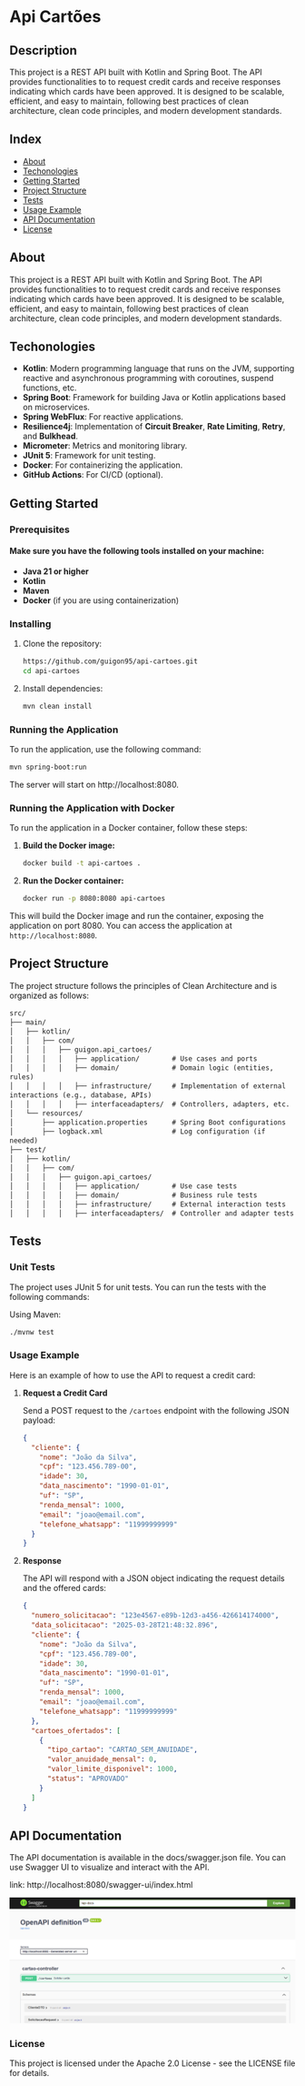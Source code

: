 
# Api Cartões

## Description

This project is a REST API built with Kotlin and Spring Boot. The API provides functionalities to to request credit cards and receive responses indicating which cards have been approved. It is designed to be scalable, efficient, and easy to maintain, following best practices of clean architecture, clean code principles, and modern development standards.

## Index

- [About](#about)
- [Techonologies](#techonologies)
- [Getting Started](#getting-started)
- [Project Structure](#project-structure)
- [Tests](#tests)
- [Usage Example](#usage-example)
- [API Documentation](#api-documentation)
- [License](#license)

## About

This project is a REST API built with Kotlin and Spring Boot. The API provides functionalities to to request credit cards and receive responses indicating which cards have been approved. It is designed to be scalable, efficient, and easy to maintain, following best practices of clean architecture, clean code principles, and modern development standards.

## Techonologies

- **Kotlin**: Modern programming language that runs on the JVM, supporting reactive and asynchronous programming with coroutines, suspend functions, etc.
- **Spring Boot**: Framework for building Java or Kotlin applications based on microservices.
- **Spring WebFlux**: For reactive applications.
- **Resilience4j**: Implementation of **Circuit Breaker**, **Rate Limiting**, **Retry**, and **Bulkhead**.
- **Micrometer**: Metrics and monitoring library.
- **JUnit 5**: Framework for unit testing.
- **Docker**: For containerizing the application.
- **GitHub Actions**: For CI/CD (optional).

## Getting Started

### Prerequisites

#### Make sure you have the following tools installed on your machine:

- **Java 21 or higher**
- **Kotlin**
- **Maven** 
- **Docker** (if you are using containerization)

### Installing

1. Clone the repository:
    ```sh
    https://github.com/guigon95/api-cartoes.git
    cd api-cartoes
    ```

2. Install dependencies:
    ```sh
    mvn clean install
    ```

### Running the Application

To run the application, use the following command:
```sh
mvn spring-boot:run
```


The server will start on http://localhost:8080.

### Running the Application with Docker

To run the application in a Docker container, follow these steps:

1. **Build the Docker image:**

   ```sh
   docker build -t api-cartoes .
   ```

2. **Run the Docker container:**

   ```sh
   docker run -p 8080:8080 api-cartoes
   ```

This will build the Docker image and run the container, exposing the application on port 8080. You can access the application at `http://localhost:8080`.

## Project Structure

The project structure follows the principles of Clean Architecture and is organized as follows:

```
src/
├── main/
│   ├── kotlin/
│   │   ├── com/
│   │   │   ├── guigon.api_cartoes/
│   │   │   │   ├── application/        # Use cases and ports
│   │   │   │   ├── domain/             # Domain logic (entities, rules)
│   │   │   │   ├── infrastructure/     # Implementation of external interactions (e.g., database, APIs)
│   │   │   │   ├── interfaceadapters/  # Controllers, adapters, etc.
│   └── resources/
│       ├── application.properties      # Spring Boot configurations
│       ├── logback.xml                 # Log configuration (if needed)
├── test/
│   ├── kotlin/
│   │   ├── com/
│   │   │   ├── guigon.api_cartoes/
│   │   │   │   ├── application/        # Use case tests
│   │   │   │   ├── domain/             # Business rule tests
│   │   │   │   ├── infrastructure/     # External interaction tests
│   │   │   │   ├── interfaceadapters/  # Controller and adapter tests
```

## Tests

### Unit Tests
The project uses JUnit 5 for unit tests. You can run the tests with the following commands:

Using Maven:
```sh
./mvnw test
```

### Usage Example

Here is an example of how to use the API to request a credit card:

1. **Request a Credit Card**

   Send a POST request to the `/cartoes` endpoint with the following JSON payload:

   ```json
   {
     "cliente": {
       "nome": "João da Silva",
       "cpf": "123.456.789-00",
       "idade": 30,
       "data_nascimento": "1990-01-01",
       "uf": "SP",
       "renda_mensal": 1000,
       "email": "joao@email.com",
       "telefone_whatsapp": "11999999999"
     }
   }
   ```

2. **Response**

   The API will respond with a JSON object indicating the request details and the offered cards:

   ```json
   {
     "numero_solicitacao": "123e4567-e89b-12d3-a456-426614174000",
     "data_solicitacao": "2025-03-28T21:48:32.896",
     "cliente": {
       "nome": "João da Silva",
       "cpf": "123.456.789-00",
       "idade": 30,
       "data_nascimento": "1990-01-01",
       "uf": "SP",
       "renda_mensal": 1000,
       "email": "joao@email.com",
       "telefone_whatsapp": "11999999999"
     },
     "cartoes_ofertados": [
       {
         "tipo_cartao": "CARTAO_SEM_ANUIDADE",
         "valor_anuidade_mensal": 0,
         "valor_limite_disponivel": 1000,
         "status": "APROVADO"
       }
     ]
   }
   ```

## API Documentation
The API documentation is available in the docs/swagger.json file. You can use Swagger UI to visualize and interact with the API.


link: http://localhost:8080/swagger-ui/index.html

![swagger.png](imagens/openapi.png)


### License
This project is licensed under the Apache 2.0 License - see the LICENSE file for details.